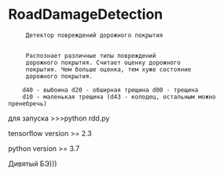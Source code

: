 # RoadDamageDetection

      
         Детектор повреждений дорожного покрытия


         Распознает различные типы повреждений
         дорожного покрытия. Считает оценку дорожного
         покрытия. Чем больше оценка, тем хуже состояние
         дорожного покрытия.

        d40 - выбоина d20 - обширная трещина d00 - трещина
        d10 - маленькая трещина (d43 - колодец, остальным можно пренебречь)

для запуска >>>python rdd.py

tensorflow version >= 2.3

python version >= 3.7

Дивятый БЭ)))
